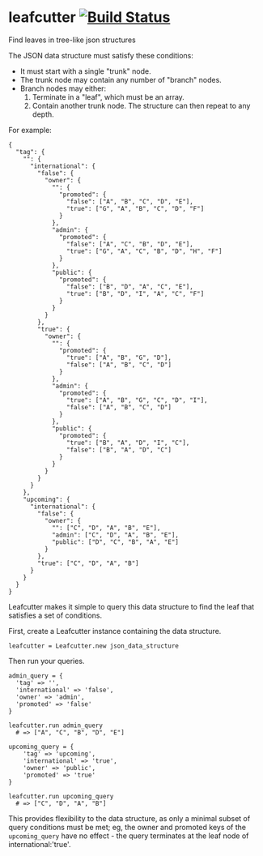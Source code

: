 # leafcutter [![Build Status](https://travis-ci.org/sillypog/leafcutter.svg?branch=master)](https://travis-ci.org/sillypog/leafcutter)
Find leaves in tree-like json structures

The JSON data structure must satisfy these conditions:
* It must start with a single "trunk" node.
* The trunk node may contain any number of "branch" nodes.
* Branch nodes may either:
  1. Terminate in a "leaf", which must be an array.
  2. Contain another trunk node. The structure can then repeat to any depth.

For example:
```
{
  "tag": {
    "": {
      "international": {
        "false": {
          "owner": {
            "": {
              "promoted": {
                "false": ["A", "B", "C", "D", "E"],
                "true": ["G", "A", "B", "C", "D", "F"]
              }
            },
            "admin": {
              "promoted": {
                "false": ["A", "C", "B", "D", "E"],
                "true": ["G", "A", "C", "B", "D", "H", "F"]
              }
            },
            "public": {
              "promoted": {
                "false": ["B", "D", "A", "C", "E"],
                "true": ["B", "D", "I", "A", "C", "F"]
              }
            }
          }
        },
        "true": {
          "owner": {
            "": {
              "promoted": {
                "true": ["A", "B", "G", "D"],
                "false": ["A", "B", "C", "D"]
              }
            },
            "admin": {
              "promoted": {
                "true": ["A", "B", "G", "C", "D", "I"],
                "false": ["A", "B", "C", "D"]
              }
            },
            "public": {
              "promoted": {
                "true": ["B", "A", "D", "I", "C"],
                "false": ["B", "A", "D", "C"]
              }
            }
          }
        }
      }
    },
    "upcoming": {
      "international": {
        "false": {
          "owner": {
            "": ["C", "D", "A", "B", "E"],
            "admin": ["C", "D", "A", "B", "E"],
            "public": ["D", "C", "B", "A", "E"]
          }
        },
        "true": ["C", "D", "A", "B"]
      }
    }
  }
}
```

Leafcutter makes it simple to query this data structure to find the leaf that satisfies a set of conditions.

First, create a Leafcutter instance containing the data structure.

```
leafcutter = Leafcutter.new json_data_structure
```

Then run your queries.

```
admin_query = {
  'tag' => '',
  'international' => 'false',
  'owner' => 'admin',
  'promoted' => 'false'
}

leafcutter.run admin_query
  # => ["A", "C", "B", "D", "E"]

upcoming_query = {
	'tag' => 'upcoming',
	'international' => 'true',
	'owner' => 'public',
	'promoted' => 'true'
}

leafcutter.run upcoming_query
  # => ["C", "D", "A", "B"]

```

This provides flexibility to the data structure, as only a minimal subset of query conditions must be met; eg, the owner and promoted keys of the `upcoming_query` have no effect - the query terminates at the leaf node of international:'true'.
